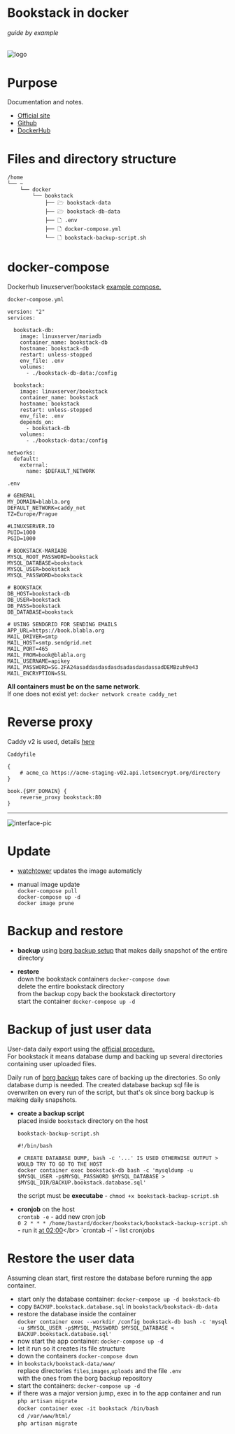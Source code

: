 # Bookstack in docker

###### guide by example

![logo](https://i.imgur.com/qDXwqaU.png)

# Purpose

Documentation and notes.

* [Official site](https://www.bookstackapp.com/)
* [Github](https://github.com/BookStackApp/BookStack)
* [DockerHub](https://hub.docker.com/r/linuxserver/bookstack)

# Files and directory structure

  ```
  /home
  └── ~
      └── docker
          └── bookstack
              ├── 🗁 bookstack-data
              ├── 🗁 bookstack-db-data
              ├── 🗋 .env
              ├── 🗋 docker-compose.yml
              └── 🗋 bookstack-backup-script.sh
  ```

# docker-compose

  Dockerhub linuxserver/bookstack [example compose.](https://hub.docker.com/r/linuxserver/bookstack)

  `docker-compose.yml`

  ```
  version: "2"
  services:

    bookstack-db:
      image: linuxserver/mariadb
      container_name: bookstack-db
      hostname: bookstack-db
      restart: unless-stopped
      env_file: .env
      volumes:
        - ./bookstack-db-data:/config

    bookstack:
      image: linuxserver/bookstack
      container_name: bookstack
      hostname: bookstack
      restart: unless-stopped
      env_file: .env
      depends_on:
        - bookstack-db
      volumes:
        - ./bookstack-data:/config

  networks:
    default:
      external:
        name: $DEFAULT_NETWORK
  ```

  `.env`

  ```
  # GENERAL
  MY_DOMAIN=blabla.org
  DEFAULT_NETWORK=caddy_net
  TZ=Europe/Prague

  #LINUXSERVER.IO
  PUID=1000
  PGID=1000

  # BOOKSTACK-MARIADB
  MYSQL_ROOT_PASSWORD=bookstack
  MYSQL_DATABASE=bookstack
  MYSQL_USER=bookstack
  MYSQL_PASSWORD=bookstack

  # BOOKSTACK
  DB_HOST=bookstack-db
  DB_USER=bookstack
  DB_PASS=bookstack
  DB_DATABASE=bookstack

  # USING SENDGRID FOR SENDING EMAILS
  APP_URL=https://book.blabla.org
  MAIL_DRIVER=smtp
  MAIL_HOST=smtp.sendgrid.net
  MAIL_PORT=465
  MAIL_FROM=book@blabla.org
  MAIL_USERNAME=apikey
  MAIL_PASSWORD=SG.2FA24asaddasdasdasdsadasdasdassadDEMBzuh9e43
  MAIL_ENCRYPTION=SSL
  ```

  **All containers must be on the same network**.</br>
  If one does not exist yet: `docker network create caddy_net`

# Reverse proxy

  Caddy v2 is used,
  details [here](https://github.com/DoTheEvo/Caddy-v2-examples)

  `Caddyfile`
  ```
  {
      # acme_ca https://acme-staging-v02.api.letsencrypt.org/directory
  }

  book.{$MY_DOMAIN} {
      reverse_proxy bookstack:80
  }
  ```

---

![interface-pic](https://i.imgur.com/cN1GUZw.png)

# Update

  * [watchtower](https://github.com/DoTheEvo/selfhosted-apps-docker/tree/master/watchtower) updates the image automaticly

  * manual image update</br>
    `docker-compose pull`</br>
    `docker-compose up -d`</br>
    `docker image prune`

# Backup and restore

  * **backup** using [borg backup setup](https://github.com/DoTheEvo/selfhosted-apps-docker/tree/master/borg_backup)
  that makes daily snapshot of the entire directory
    
  * **restore**</br>
    down the bookstack containers `docker-compose down`</br>
    delete the entire bookstack directory</br>
    from the backup copy back the bookstack directortory</br>
    start the container `docker-compose up -d`

# Backup of just user data

User-data daily export using the [official procedure.](https://www.bookstackapp.com/docs/admin/backup-restore/)</br>
For bookstack it means database dump and backing up several directories
containing user uploaded files.

Daily run of [borg backup](https://github.com/DoTheEvo/selfhosted-apps-docker/tree/master/borg_backup)
takes care of backing up the directories.
So only database dump is needed.
The created database backup sql file is overwriten on every run of the script,
but that's ok since borg backup is making daily snapshots.

* **create a backup script**</br>
    placed inside `bookstack` directory on the host

    `bookstack-backup-script.sh`
    ```
    #!/bin/bash

    # CREATE DATABASE DUMP, bash -c '...' IS USED OTHERWISE OUTPUT > WOULD TRY TO GO TO THE HOST
    docker container exec bookstack-db bash -c 'mysqldump -u $MYSQL_USER -p$MYSQL_PASSWORD $MYSQL_DATABASE > $MYSQL_DIR/BACKUP.bookstack.database.sql'
    ```

    the script must be **executabe** - `chmod +x bookstack-backup-script.sh`

* **cronjob** on the host</br>
  `crontab -e` - add new cron job</br>
  `0 2 * * * /home/bastard/docker/bookstack/bookstack-backup-script.sh` - run it [at 02:00](https://crontab.guru/#0_2_*_*_*)</br>
  `crontab -l` - list cronjobs

# Restore the user data

  Assuming clean start, first restore the database before running the app container.

  * start only the database container: `docker-compose up -d bookstack-db`
  * copy `BACKUP.bookstack.database.sql` in `bookstack/bookstack-db-data`
  * restore the database inside the container</br>
    `docker container exec --workdir /config bookstack-db bash -c 'mysql -u $MYSQL_USER -p$MYSQL_PASSWORD $MYSQL_DATABASE < BACKUP.bookstack.database.sql'`
  * now start the app container: `docker-compose up -d`
  * let it run so it creates its file structure
  * down the containers `docker-compose down`
  * in `bookstack/bookstack-data/www/`</br>
    replace directories `files`,`images`,`uploads` and the file `.env`</br>
    with the ones from the borg backup repository 
  * start the containers: `docker-compose up -d`
  * if there was a major version jump, exec in to the app container and run `php artisan migrate`</br>
    `docker container exec -it bookstack /bin/bash`</br>
    `cd /var/www/html/`</br>
    `php artisan migrate`
